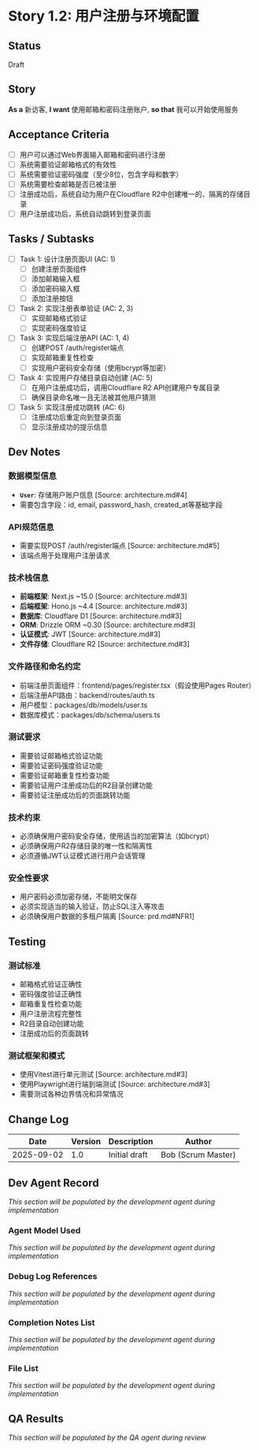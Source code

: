 # Story 1.2: 用户注册与环境配置

## Status
Draft

## Story
**As a** 新访客,
**I want** 使用邮箱和密码注册账户,
**so that** 我可以开始使用服务

## Acceptance Criteria
- [ ] 用户可以通过Web界面输入邮箱和密码进行注册
- [ ] 系统需要验证邮箱格式的有效性
- [ ] 系统需要验证密码强度（至少8位，包含字母和数字）
- [ ] 系统需要检查邮箱是否已被注册
- [ ] 注册成功后，系统自动为用户在Cloudflare R2中创建唯一的、隔离的存储目录
- [ ] 用户注册成功后，系统自动跳转到登录页面

## Tasks / Subtasks
- [ ] Task 1: 设计注册页面UI (AC: 1)
  - [ ] 创建注册页面组件
  - [ ] 添加邮箱输入框
  - [ ] 添加密码输入框
  - [ ] 添加注册按钮
- [ ] Task 2: 实现注册表单验证 (AC: 2, 3)
  - [ ] 实现邮箱格式验证
  - [ ] 实现密码强度验证
- [ ] Task 3: 实现后端注册API (AC: 1, 4)
  - [ ] 创建POST /auth/register端点
  - [ ] 实现邮箱重复性检查
  - [ ] 实现用户密码安全存储（使用bcrypt等加密）
- [ ] Task 4: 实现用户存储目录自动创建 (AC: 5)
  - [ ] 在用户注册成功后，调用Cloudflare R2 API创建用户专属目录
  - [ ] 确保目录命名唯一且无法被其他用户猜测
- [ ] Task 5: 实现注册成功跳转 (AC: 6)
  - [ ] 注册成功后重定向到登录页面
  - [ ] 显示注册成功的提示信息

## Dev Notes

### 数据模型信息
- **`User`**: 存储用户账户信息 [Source: architecture.md#4]
- 需要包含字段：id, email, password_hash, created_at等基础字段

### API规范信息
- 需要实现POST /auth/register端点 [Source: architecture.md#5]
- 该端点用于处理用户注册请求

### 技术栈信息
- **前端框架**: Next.js ~15.0 [Source: architecture.md#3]
- **后端框架**: Hono.js ~4.4 [Source: architecture.md#3]
- **数据库**: Cloudflare D1 [Source: architecture.md#3]
- **ORM**: Drizzle ORM ~0.30 [Source: architecture.md#3]
- **认证模式**: JWT [Source: architecture.md#3]
- **文件存储**: Cloudflare R2 [Source: architecture.md#3]

### 文件路径和命名约定
- 前端注册页面组件：frontend/pages/register.tsx（假设使用Pages Router）
- 后端注册API路由：backend/routes/auth.ts
- 用户模型：packages/db/models/user.ts
- 数据库模式：packages/db/schema/users.ts

### 测试要求
- 需要验证邮箱格式验证功能
- 需要验证密码强度验证功能
- 需要验证邮箱重复性检查功能
- 需要验证用户注册成功后的R2目录创建功能
- 需要验证注册成功后的页面跳转功能

### 技术约束
- 必须确保用户密码安全存储，使用适当的加密算法（如bcrypt）
- 必须确保用户R2存储目录的唯一性和隔离性
- 必须遵循JWT认证模式进行用户会话管理

### 安全性要求
- 用户密码必须加密存储，不能明文保存
- 必须实现适当的输入验证，防止SQL注入等攻击
- 必须确保用户数据的多租户隔离 [Source: prd.md#NFR1]

## Testing

### 测试标准
- 邮箱格式验证正确性
- 密码强度验证正确性
- 邮箱重复性检查功能
- 用户注册流程完整性
- R2目录自动创建功能
- 注册成功后的页面跳转

### 测试框架和模式
- 使用Vitest进行单元测试 [Source: architecture.md#3]
- 使用Playwright进行端到端测试 [Source: architecture.md#3]
- 需要测试各种边界情况和异常情况

## Change Log
| Date | Version | Description | Author |
| ---- | ------- | ----------- | ------ |
| 2025-09-02 | 1.0 | Initial draft | Bob (Scrum Master) |

## Dev Agent Record
_This section will be populated by the development agent during implementation_

### Agent Model Used
_This section will be populated by the development agent during implementation_

### Debug Log References
_This section will be populated by the development agent during implementation_

### Completion Notes List
_This section will be populated by the development agent during implementation_

### File List
_This section will be populated by the development agent during implementation_

## QA Results
_This section will be populated by the QA agent during review_